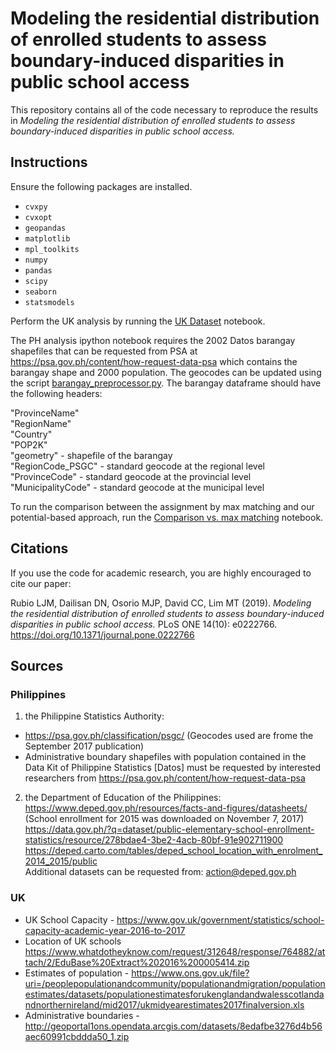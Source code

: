 # Modeling the residential distribution of enrolled students to assess boundary-induced disparities in public school access

This repository contains all of the code necessary to reproduce the results in *Modeling the residential distribution of enrolled students to assess boundary-induced disparities in public school access.*

## Instructions
Ensure the following packages are installed.  
- `cvxpy` 
- `cvxopt`  
- `geopandas` 
- `matplotlib` 
- `mpl_toolkits`
- `numpy`
- `pandas`
- `scipy`
- `seaborn`
- `statsmodels`

Perform the UK analysis by running the [UK Dataset](UK%20Analysis/UK%20Dataset.ipynb) notebook.  

The PH analysis ipython notebook requires the 2002 Datos barangay shapefiles that can be requested from PSA at https://psa.gov.ph/content/how-request-data-psa which contains the barangay shape and 2000 population. The geocodes can be updated using the script [barangay_preprocessor.py](PA%20Analysis/barangay_preprocessor.py). The barangay dataframe should have the following headers:

"ProvinceName"  
"RegionName"  
"Country"  
"POP2K"  
"geometry" - shapefile of the barangay  
"RegionCode_PSGC" - standard geocode at the regional level  
"ProvinceCode" - standard geocode at the provincial level  
"MunicipalityCode" - standard geocode at the municipal level  

To run the comparison between the assignment by max matching and our potential-based approach, run the [Comparison vs. max matching](benchmark/Comparison_vs_maxmatching.ipynb) notebook.

## Citations

If you use the code for academic research, you are highly encouraged to cite our paper:

Rubio LJM, Dailisan DN, Osorio MJP, David CC, Lim MT (2019). *Modeling the residential distribution of enrolled students to assess boundary-induced disparities in public school access.* PLoS ONE 14(10): e0222766. https://doi.org/10.1371/journal.pone.0222766

## Sources
### Philippines 
1. the Philippine Statistics Authority:  
- https://psa.gov.ph/classification/psgc/  (Geocodes used are frome the September 2017 publication)  
- Administrative boundary shapefiles with population contained in the Data Kit of Philippine Statistics [Datos] must be requested by interested researchers from https://psa.gov.ph/content/how-request-data-psa  

2. the Department of Education of the Philippines:  
https://www.deped.gov.ph/resources/facts-and-figures/datasheets/ (School enrollment for 2015 was downloaded on November 7, 2017)  
https://data.gov.ph/?q=dataset/public-elementary-school-enrollment-statistics/resource/278bdae4-3be2-4acb-80bf-91e902711900
https://deped.carto.com/tables/deped_school_location_with_enrolment_2014_2015/public  
Additional datasets can be requested from: action@deped.gov.ph  

### UK
* UK School Capacity - https://www.gov.uk/government/statistics/school-capacity-academic-year-2016-to-2017  
* Location of UK schools https://www.whatdotheyknow.com/request/312648/response/764882/attach/2/EduBase%20Extract%202016%200005414.zip  
* Estimates of population - https://www.ons.gov.uk/file?uri=/peoplepopulationandcommunity/populationandmigration/populationestimates/datasets/populationestimatesforukenglandandwalesscotlandandnorthernireland/mid2017/ukmidyearestimates2017finalversion.xls  
* Administrative boundaries - http://geoportal1ons.opendata.arcgis.com/datasets/8edafbe3276d4b56aec60991cbddda50_1.zip 
